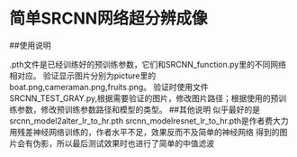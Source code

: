 # 简单SRCNN网络超分辨成像

##使用说明

.pth文件是已经训练好的预训练参数，它们和SRCNN_function.py里的不同网络相对应。
验证显示图片分别为picture里的boat.png,cameraman.png,fruits.png。
验证时使用文件SRCNN_TEST_GRAY.py,根据需要验证的图片，修改图片路径；根据使用的预训练参数，修改预训练参数路径和模型的类型。
##其他说明
似乎最好的是srcnn_model2alter_lr_to_hr.pth
srcnn_modelresnet_lr_to_hr.pth是作者费大力用残差神经网络训练的，作者水平不足，效果反而不及简单的神经网络
得到的图片会有伪影，所以最后测试效果时也进行了简单的中值滤波


